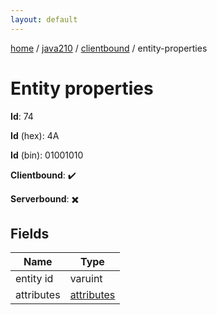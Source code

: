 ```yaml
---
layout: default
---
```


[home](/)  /  [java210](/protocol/java210)  /  [clientbound](/protocol/java210/clientbound)  /  entity-properties

# Entity properties

**Id**: 74

**Id** (hex): 4A

**Id** (bin): 01001010

**Clientbound**: ✔️

**Serverbound**: ✖️

## Fields

Name | Type
---|---
entity id | varuint
attributes | [attributes](/protocol/java210/arrays)
